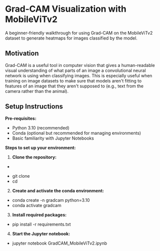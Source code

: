 # Grad-CAM Visualization with MobileViTv2

A beginner-friendly walkthrough for using Grad-CAM on the MobileViTv2 dataset to generate heatmaps for images classified by the model.

## Motivation

Grad-CAM is a useful tool in computer vision that gives a human-readable visual understanding of what parts of an image a convolutional neural network is using when classifying images. This is especially useful when training on image datasets to make sure that models aren't fitting to features of an image that they aren't supposed to (e.g., text from the camera rather than the animal).

## Setup Instructions

**Pre-requisites:**

- Python 3.10 (recommended)
- Conda (optional but recommended for managing environments)
- Basic familiarity with Jupyter Notebooks

**Steps to set up your environment:**

1. **Clone the repository:**
- ```bash
- git clone <your-repo-url>
- cd <your-repo-folder>

2. **Create and activate the conda environment:**
- conda create -n gradcam python=3.10
- conda activate gradcam

3. **Install required packages:**
- pip install -r requirements.txt

4. **Start the Jupyter notebook:**
- jupyter notebook GradCAM_MobileViTv2.ipynb
